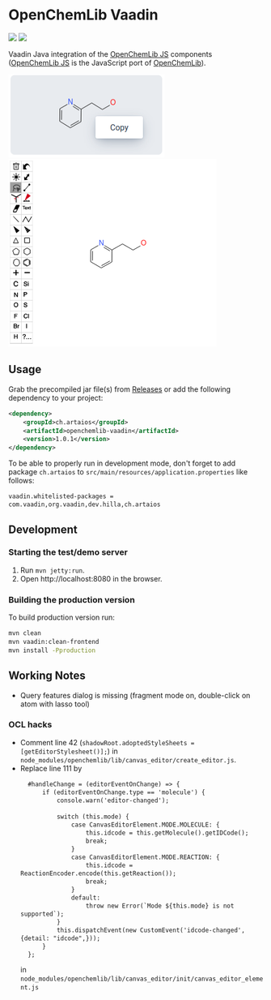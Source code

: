 # OpenChemLib Vaadin 
[![](https://github.com/artaius/openchemlib-vaadin/actions/workflows/maven.yml/badge.svg?branch=release)](https://github.com/artaius/openchemlib-vaadin/actions)
[![](https://img.shields.io/nexus/r/ch.artaios/openchemlib-vaadin?server=https%3A%2F%2Fs01.oss.sonatype.org)](https://central.sonatype.com/artifact/ch.artaios/openchemlib-vaadin)

Vaadin Java integration of the [OpenChemLib JS](https://github.com/cheminfo/openchemlib-js) components ([OpenChemLib JS](https://github.com/cheminfo/openchemlib-js) is the JavaScript port of [OpenChemLib](https://github.com/Actelion/openchemlib)).

![StructureView](resources/view.png "StructureView")
![StructureView](resources/editor.png "StructureEditor")

## Usage
Grab the precompiled jar file(s) from [Releases](https://github.com/artaius/openchemlib-vaadin/releases/latest) or
add the following dependency to your project:
```xml
<dependency>
    <groupId>ch.artaios</groupId>
    <artifactId>openchemlib-vaadin</artifactId>
    <version>1.0.1</version>
</dependency>
```

To be able to properly run in development mode, don't forget to add package ```ch.artaios``` to ```src/main/resources/application.properties``` like follows:
```properties
vaadin.whitelisted-packages = com.vaadin,org.vaadin,dev.hilla,ch.artaios
```

## Development
### Starting the test/demo server
1. Run `mvn jetty:run`.
2. Open http://localhost:8080 in the browser.

### Building the production version 
To build production version run:
```bash
mvn clean
mvn vaadin:clean-frontend
mvn install -Pproduction
```


## Working Notes

- Query features dialog is missing (fragment mode on, double-click on atom with lasso tool)

### OCL hacks
- Comment line 42 (```shadowRoot.adoptedStyleSheets = [getEditorStylesheet()];```) in ```node_modules/openchemlib/lib/canvas_editor/create_editor.js```. 
- Replace line 111 by
  ```
    #handleChange = (editorEventOnChange) => {
        if (editorEventOnChange.type == 'molecule') {
            console.warn('editor-changed');

            switch (this.mode) {
                case CanvasEditorElement.MODE.MOLECULE: {
                    this.idcode = this.getMolecule().getIDCode();
                    break;
                }
                case CanvasEditorElement.MODE.REACTION: {
                    this.idcode = ReactionEncoder.encode(this.getReaction());
                    break;
                }
                default:
                    throw new Error(`Mode ${this.mode} is not supported`);
            }
            this.dispatchEvent(new CustomEvent('idcode-changed', {detail: "idcode",}));
        }
    };
  ```
  in ```node_modules/openchemlib/lib/canvas_editor/init/canvas_editor_element.js```

